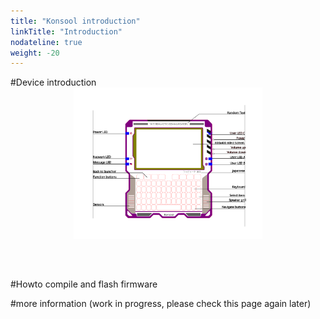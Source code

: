 ```yaml
---
title: "Konsool introduction"
linkTitle: "Introduction"
nodateline: true
weight: -20
---
```


#Device introduction
<img src="./konsool-frontpanel.svg" style="display: block; margin-left: auto; margin-right: auto; margin-bottom: 4rem; width: 60%">

#Howto compile and flash firmware

#more information 
(work in progress, please check this page again later)
